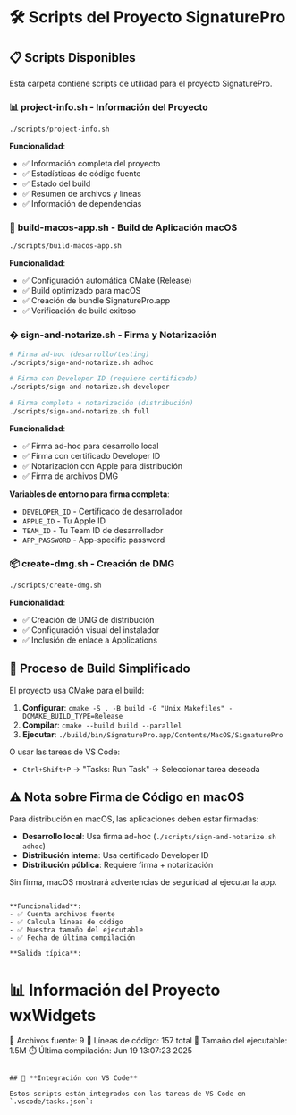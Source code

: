 # 🛠️ Scripts del Proyecto SignaturePro

## 📋 **Scripts Disponibles**

Esta carpeta contiene scripts de utilidad para el proyecto SignaturePro.

### 📊 **project-info.sh** - Información del Proyecto
```bash
./scripts/project-info.sh
```

**Funcionalidad**:
- ✅ Información completa del proyecto
- ✅ Estadísticas de código fuente
- ✅ Estado del build
- ✅ Resumen de archivos y líneas
- ✅ Información de dependencias

### 🍎 **build-macos-app.sh** - Build de Aplicación macOS
```bash
./scripts/build-macos-app.sh
```

**Funcionalidad**:
- ✅ Configuración automática CMake (Release)
- ✅ Build optimizado para macOS
- ✅ Creación de bundle SignaturePro.app
- ✅ Verificación de build exitoso

### � **sign-and-notarize.sh** - Firma y Notarización
```bash
# Firma ad-hoc (desarrollo/testing)
./scripts/sign-and-notarize.sh adhoc

# Firma con Developer ID (requiere certificado)
./scripts/sign-and-notarize.sh developer

# Firma completa + notarización (distribución)
./scripts/sign-and-notarize.sh full
```

**Funcionalidad**:
- ✅ Firma ad-hoc para desarrollo local
- ✅ Firma con certificado Developer ID
- ✅ Notarización con Apple para distribución
- ✅ Firma de archivos DMG

**Variables de entorno para firma completa**:
- `DEVELOPER_ID` - Certificado de desarrollador
- `APPLE_ID` - Tu Apple ID
- `TEAM_ID` - Tu Team ID de desarrollador
- `APP_PASSWORD` - App-specific password

### 📦 **create-dmg.sh** - Creación de DMG
```bash
./scripts/create-dmg.sh
```

**Funcionalidad**:
- ✅ Creación de DMG de distribución
- ✅ Configuración visual del instalador
- ✅ Inclusión de enlace a Applications

## 🔧 **Proceso de Build Simplificado**

El proyecto usa CMake para el build:

1. **Configurar**: `cmake -S . -B build -G "Unix Makefiles" -DCMAKE_BUILD_TYPE=Release`
2. **Compilar**: `cmake --build build --parallel`
3. **Ejecutar**: `./build/bin/SignaturePro.app/Contents/MacOS/SignaturePro`

O usar las tareas de VS Code:
- `Ctrl+Shift+P` → "Tasks: Run Task" → Seleccionar tarea deseada

## ⚠️ **Nota sobre Firma de Código en macOS**

Para distribución en macOS, las aplicaciones deben estar firmadas:

- **Desarrollo local**: Usa firma ad-hoc (`./scripts/sign-and-notarize.sh adhoc`)
- **Distribución interna**: Usa certificado Developer ID
- **Distribución pública**: Requiere firma + notarización

Sin firma, macOS mostrará advertencias de seguridad al ejecutar la app.
```

**Funcionalidad**:
- ✅ Cuenta archivos fuente
- ✅ Calcula líneas de código
- ✅ Muestra tamaño del ejecutable
- ✅ Fecha de última compilación

**Salida típica**:
```
📊 Información del Proyecto wxWidgets
=================================
📁 Archivos fuente: 9
📏 Líneas de código: 157 total
🔧 Tamaño del ejecutable: 1.5M
⏱️  Última compilación: Jun 19 13:07:23 2025
```

## 🔧 **Integración con VS Code**

Estos scripts están integrados con las tareas de VS Code en `.vscode/tasks.json`: